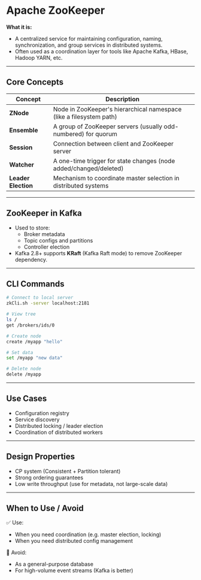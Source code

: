 # Apache ZooKeeper

**What it is:**
- A centralized service for maintaining configuration, naming, synchronization, and group services in distributed systems.
- Often used as a coordination layer for tools like Apache Kafka, HBase, Hadoop YARN, etc.

---

## Core Concepts

| Concept      | Description |
|--------------|-------------|
| **ZNode**    | Node in ZooKeeper's hierarchical namespace (like a filesystem path) |
| **Ensemble** | A group of ZooKeeper servers (usually odd-numbered) for quorum |
| **Session**  | Connection between client and ZooKeeper server |
| **Watcher**  | A one-time trigger for state changes (node added/changed/deleted) |
| **Leader Election** | Mechanism to coordinate master selection in distributed systems |

---

## ZooKeeper in Kafka

- Used to store:
  - Broker metadata
  - Topic configs and partitions
  - Controller election
- Kafka 2.8+ supports **KRaft** (Kafka Raft mode) to remove ZooKeeper dependency.

---

## CLI Commands
```bash
# Connect to local server
zkCli.sh -server localhost:2181

# View tree
ls /
get /brokers/ids/0

# Create node
create /myapp "hello"

# Set data
set /myapp "new data"

# Delete node
delete /myapp
```

---

## Use Cases
- Configuration registry
- Service discovery
- Distributed locking / leader election
- Coordination of distributed workers

---

## Design Properties
- CP system (Consistent + Partition tolerant)
- Strong ordering guarantees
- Low write throughput (use for metadata, not large-scale data)

---

## When to Use / Avoid
✅ Use:
- When you need coordination (e.g. master election, locking)
- When you need distributed config management

🚫 Avoid:
- As a general-purpose database
- For high-volume event streams (Kafka is better)
